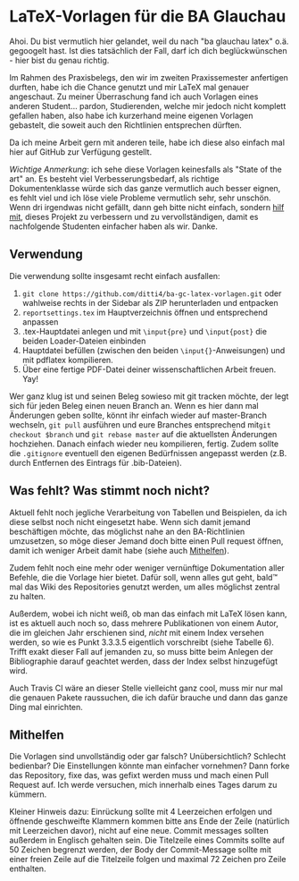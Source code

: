 # LaTeX-Vorlagen für die BA Glauchau

Ahoi. Du bist vermutlich hier gelandet, weil du nach "ba glauchau latex" o.ä.
gegoogelt hast. Ist dies tatsächlich der Fall, darf ich dich beglückwünschen -
hier bist du genau richtig.

Im Rahmen des Praxisbelegs, den wir im zweiten Praxissemester anfertigen
durften, habe ich die Chance genutzt und mir LaTeX mal genauer angeschaut. Zu
meiner Überraschung fand ich auch Vorlagen eines anderen Student… pardon,
Studierenden, welche mir jedoch nicht komplett gefallen haben, also habe ich
kurzerhand meine eigenen Vorlagen gebastelt, die soweit auch den Richtlinien
entsprechen dürften.

Da ich meine Arbeit gern mit anderen teile, habe ich diese also einfach mal hier
auf GitHub zur Verfügung gestellt.

*Wichtige Anmerkung*: ich sehe diese Vorlagen keinesfalls als "State of the art"
an. Es besteht viel Verbesserungsbedarf, als richtige Dokumentenklasse würde
sich das ganze vermutlich auch besser eignen, es fehlt viel und ich löse viele
Probleme vermutlich sehr, sehr unschön. Wenn dri irgendwas nicht gefällt, dann
geh bitte nicht einfach, sondern [hilf mit](#mithelfen), dieses Projekt zu
verbessern und zu vervollständigen, damit es nachfolgende Studenten einfacher
haben als wir. Danke.

## Verwendung

Die verwendung sollte insgesamt recht einfach ausfallen:

1. `git clone https://github.com/ditti4/ba-gc-latex-vorlagen.git` oder wahlweise
rechts in der Sidebar als ZIP herunterladen und entpacken
1. `reportsettings.tex` im Hauptverzeichnis öffnen und entsprechend anpassen
1. .tex-Hauptdatei anlegen und mit `\input{pre}` und `\input{post}` die beiden
Loader-Dateien einbinden
1. Hauptdatei befüllen (zwischen den beiden `\input{}`-Anweisungen) und mit
pdflatex kompilieren.
1. Über eine fertige PDF-Datei deiner wissenschaftlichen Arbeit freuen. Yay!

Wer ganz klug ist und seinen Beleg sowieso mit git tracken möchte, der legt sich
für jeden Beleg einen neuen Branch an. Wenn es hier dann mal Änderungen geben
sollte, könnt ihr einfach wieder auf master-Branch wechseln, `git pull`
ausführen und eure Branches entsprechend mit`git checkout $branch` und `git
rebase master` auf die aktuellsten Änderungen hochziehen. Danach einfach wieder
neu kompilieren, fertig. Zudem sollte die `.gitignore` eventuell den eigenen
Bedürfnissen angepasst werden (z.B. durch Entfernen des Eintrags für .bib-Dateien).

## Was fehlt? Was stimmt noch nicht?

Aktuell fehlt noch jegliche Verarbeitung von Tabellen und Beispielen, da ich
diese selbst noch nicht eingesetzt habe. Wenn sich damit jemand beschäftigen
möchte, das möglichst nahe an den BA-Richtlinien umzusetzen, so möge dieser
Jemand doch bitte einen Pull request öffnen, damit ich weniger Arbeit damit habe
(siehe auch [Mithelfen](#mithelfen)).

Zudem fehlt noch eine mehr oder weniger vernünftige Dokumentation aller Befehle,
die die Vorlage hier bietet. Dafür soll, wenn alles gut geht, bald™ mal das Wiki
des Repositories genutzt werden, um alles möglichst zentral zu halten.

Außerdem, wobei ich nicht weiß, ob man das einfach mit LaTeX lösen kann, ist es
aktuell auch noch so, dass mehrere Publikationen von einem Autor, die im
gleichen Jahr erschienen sind, *nicht* mit einem Index versehen werden, so wie
es Punkt 3.3.3.5 eigentlich vorschreibt (siehe Tabelle 6). Trifft exakt dieser
Fall auf jemanden zu, so muss bitte beim Anlegen der Bibliographie darauf
geachtet werden, dass der Index selbst hinzugefügt wird.

Auch Travis CI wäre an dieser Stelle vielleicht ganz cool, muss mir nur mal die
genauen Pakete raussuchen, die ich dafür brauche und dann das ganze Ding mal
einrichten.

## Mithelfen

Die Vorlagen sind unvollständig oder gar falsch? Unübersichtlich? Schlecht
bedienbar? Die Einstellungen könnte man einfacher vornehmen? Dann forke das
Repository, fixe das, was gefixt werden muss und mach einen Pull Request auf.
Ich werde versuchen, mich innerhalb eines Tages darum zu kümmern.

Kleiner Hinweis dazu: Einrückung sollte mit 4 Leerzeichen erfolgen und öffnende
geschweifte Klammern kommen bitte ans Ende der Zeile (natürlich mit Leerzeichen
davor), nicht auf eine neue. Commit messages sollten außerdem in Englisch
gehalten sein. Die Titelzeile eines Commits sollte auf 50 Zeichen begrenzt
werden, der Body der Commit-Message sollte mit einer freien Zeile auf die
Titelzeile folgen und maximal 72 Zeichen pro Zeile enthalten.

